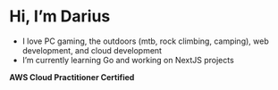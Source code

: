 # Hi, I’m Darius
- I love PC gaming, the outdoors (mtb, rock climbing, camping), web development, and cloud development
- I’m currently learning Go and working on NextJS projects

**AWS Cloud Practitioner Certified**

